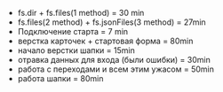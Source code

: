 - fs.dir + fs.files(1 method) = 30 min
- fs.files(2 method) + fs.jsonFiles(3 method) = 27min
- Подключение старта = 7 min
- верстка карточек + стартовая форма = 80min
- начало верстки шапки = 15min
- отравка данных для входа (были ошибки) = 30min
- работа с переходами и всем этим ужасом = 50min
- работа шапки = 80min